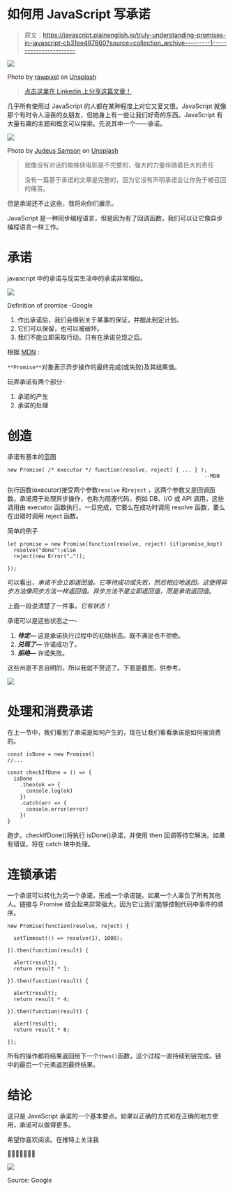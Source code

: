 # 如何用 JavaScript 写承诺

> 原文：<https://javascript.plainenglish.io/truly-understanding-promises-in-javascript-cb31ee487860?source=collection_archive---------1----------------------->

![](img/290cc03c43741205f989e421e4b65149.png)

Photo by [rawpixel](https://unsplash.com/@rawpixel?utm_source=medium&utm_medium=referral) on [Unsplash](https://unsplash.com?utm_source=medium&utm_medium=referral)

> [点击这里在 Linkedin 上分享这篇文章！](https://www.linkedin.com/sharing/share-offsite/?url=https%3A%2F%2Fwww.linkedin.com%2Fpulse%2Ftruly-understanding-promises-javascript-ashay-mandwarya%2F%3Fpublished%3Dt)

几乎所有使用过 JavaScript 的人都在某种程度上对它又爱又恨。JavaScript 就像那个有时令人沮丧的女朋友，但她身上有一些让我们好奇的东西。JavaScript 有大量有趣的主题和概念可以探索。先说其中一个——承诺。

![](img/9121a1753aff091932c748a29463f1ee.png)

Photo by [Judeus Samson](https://unsplash.com/@judeussamson?utm_source=medium&utm_medium=referral) on [Unsplash](https://unsplash.com?utm_source=medium&utm_medium=referral)

> 就像没有对话的蜘蛛侠电影是不完整的，强大的力量伴随着巨大的责任
> 
> 没有一篇基于承诺的文章是完整的，因为它没有声明承诺会让你免于被召回的痛苦。

但是承诺还不止这些，我将向你们展示。

JavaScript 是一种同步编程语言，但是因为有了回调函数，我们可以让它像异步编程语言一样工作。

# **承诺**

javascript 中的承诺与现实生活中的承诺非常相似。

![](img/ebb98c03111a9ad98f92e22fd9ee6cc0.png)

Definition of promise -Google

1.  作出承诺后，我们会得到关于某事的保证，并据此制定计划。
2.  它们可以保留，也可以被破坏。
3.  我们不能立即采取行动。只有在承诺兑现之后。

根据 [MDN](https://developer.mozilla.org/en-US/docs/Web/JavaScript/Reference/Global_Objects/Promise) :

`**Promise**`对象表示异步操作的最终完成(或失败)及其结果值。

玩弄承诺有两个部分-

1.  承诺的产生
2.  承诺的处理

# 创造

承诺有基本的蓝图

```
new Promise( /* executor */ function(resolve, reject) { ... } );
                                                               --MDN
```

执行函数(executor)接受两个参数`resolve` 和`reject` ，这两个参数又是回调函数。承诺用于处理异步操作，也称为阻塞代码，例如 DB、I/O 或 API 调用，这些调用由 executor 函数执行。一旦完成，它要么在成功时调用 resolve 函数，要么在出错时调用 reject 函数。

简单的例子

```
let promise = new Promise(function(resolve, reject) {if(promise_kept)
  resolve("done");else
  reject(new Error("…"));

});
```

可以看出，*承诺不会立即返回值。它等待成功或失败，然后相应地返回。这使得异步方法像同步方法一样返回值。异步方法不是立即返回值，而是承诺返回值*。

上面一段说清楚了一件事，*它有状态！*

承诺可以是这些状态之一-

1.  ***待定—*** 这是承诺执行过程中的初始状态。既不满足也不拒绝。
2.  ***兑现了—*** 许诺成功了。
3.  ***拒绝—*** 许诺失败。

这些州是不言自明的，所以我就不赘述了。下面是截图，供参考。

![](img/2f74ce55e216b23b1057f21afdb6aa3e.png)

# 处理和消费承诺

在上一节中，我们看到了承诺是如何产生的，现在让我们看看承诺是如何被消费的。

```
const isDone = new Promise()
//...

const checkIfDone = () => {
  isDone
    .then(ok => {
      console.log(ok)
    })
    .catch(err => {
      console.error(error)
    })
}
```

跑步。checkIfDone()将执行 isDone()承诺，并使用 then 回调等待它解决。如果有错误，将在 catch 块中处理。

# 连锁承诺

一个承诺可以转化为另一个承诺，形成一个承诺链。如果一个人辜负了所有其他人。链接与 Promise 结合起来非常强大，因为它让我们能够控制代码中事件的顺序。

```
new Promise(function(resolve, reject) {

  setTimeout(() => resolve(1), 1000); 

}).then(function(result) { 

  alert(result); 
  return result * 3;

}).then(function(result) { 

  alert(result); 
  return result * 4;

}).then(function(result) {

  alert(result); 
  return result * 6;

});
```

所有的操作都将结果返回给下一个`then()`函数，这个过程一直持续到链完成。链中的最后一个元素返回最终结果。

# 结论

这只是 JavaScript 承诺的一个基本要点。如果以正确的方式和在正确的地方使用，承诺可以做得更多。

希望你喜欢阅读。在推特上关注我

👏👏👏👏👏👏👏

![](img/4d3476c89e650a0b9c0920e2511f45d3.png)

Source: Google
